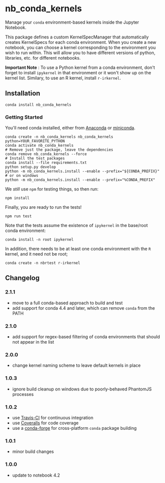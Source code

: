 # nb_conda_kernels
Manage your `conda` environment-based kernels inside the Jupyter Notebook.

This package defines a custom KernelSpecManager that automatically
creates KernelSpecs for each conda environment. When you create a new
notebook, you can choose a kernel corresponding to the environment
you wish to run within. This will allow you to have different versions
of python, libraries, etc. for different notebooks.

**Important Note** : To use a Python kernel from a conda environment,
don't forget to install `ipykernel` in that environment or it won't
show up on the kernel list. Similary, to use an R kernel, install
`r-irkernel`.

## Installation
```shell
conda install nb_conda_kernels
```

### Getting Started
You'll need conda installed, either from [Anaconda](https://www.continuum.io/downloads) or [miniconda](http://conda.pydata.org/miniconda.html). 

```shell
conda create -n nb_conda_kernels nb_conda_kernels python=YOUR_FAVORITE_PYTHON
conda activate nb_conda_kernels
# Remove just the package, leave the dependencies
conda remove nb_conda_kernels --force
# Install the test packages
conda install --file requirements.txt
python setup.py develop
python -m nb_conda_kernels.install --enable --prefix="${CONDA_PREFIX}"
# or on windows
python -m nb_conda_kernels.install --enable --prefix="%CONDA_PREFIX"
```

We _still_ use `npm` for testing things, so then run:
```shell
npm install
```

Finally, you are ready to run the tests!
```shell
npm run test
```
Note that the tests assume the existence of `ipykernel` in the
base/root conda environment:
```shell
conda install -n root ipykernel
```
In addition, there needs to be at least one conda environment
with the `R` kernel, and it need not be root;
```shell
conda create -n nbrtest r-irkernel
```

## Changelog

### 2.1.1
- move to a full conda-based approach to build and test
- add support for conda 4.4 and later, which can remove `conda` from the PATH

### 2.1.0
- add support for regex-based filtering of conda environments that should not appear in the list

### 2.0.0
- change kernel naming scheme to leave default kernels in place

### 1.0.3
- ignore build cleanup on windows due to poorly-behaved PhantomJS processes

### 1.0.2
- use [Travis-CI](https://travis-ci.org/Anaconda-Platform/nb_conda_kernels) for continuous integration
- use [Coveralls](https://coveralls.io/github/Anaconda-Platform/nb_conda_kernels) for code coverage
- use a [conda-forge](https://github.com/conda-forge/nb_conda_kernels-feedstock) for cross-platform `conda` package building

### 1.0.1
- minor build changes

### 1.0.0
- update to notebook 4.2
